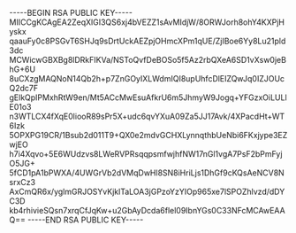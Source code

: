 -----BEGIN RSA PUBLIC KEY-----
MIICCgKCAgEA2ZeqXlGI3QS6xj4bVEZZ1sAvMIdjW/8ORWJorh8ohY4KXPjHyskx
qaauFy0c8PSGvT6SHJq9sDrtUckAEZpjOHmcXPm1qUE/ZjIBoe6Yy8Lu21pld3dc
MCWicwGBXBg8lDRkFIKVa/NSToQvfDeBOSo5f5Az2rbQXeA6SD1vXsw0jeBhG+6U
8uCXzgMAQNoN14Qb2h+p7ZnGOyIXLWdmIQI8upUhfcDlEIZQwJq0IZJOUcQ2dc7F
gElkQpIPMxhRtW9en/Mt5ACcMwEsuAfkrU6m5JhmyW9Jogq+YFGzxOiLULlE01o3
n3WTLCX4fXqE0liooR89sPr5X+udc6qvYXuA09Za5JJ17Avk/4XPacdHt+WT6Izk
5OPXPG19CR/1Bsub2d011T9+QX0e2mdvGCHXLynnqthbUeNbi6FKxjype3EZwjEO
h7i4Xqvo+5E6WUdzvs8LWeRVPRsqqpsmfwjhfNW17nGl1vgA7PsF2bPmFyjO5JG+
5fCD1pA1bPWXA/4UWGrVb2dVMqDwHl8SN8iHriLjs1DhGf9cKQsAeNCV8NsrxCz3
AxCmQR6x/yglmGRJOSYvKjklTaLOA3jGPzoYzYIOp965xe7lSPOZhlvzd/dDYC3D
kb4rhivieSQsn7xrqCfJqKw+u2GbAyDcda6flel09IbnYGs0C33NFcMCAwEAAQ==
-----END RSA PUBLIC KEY-----
